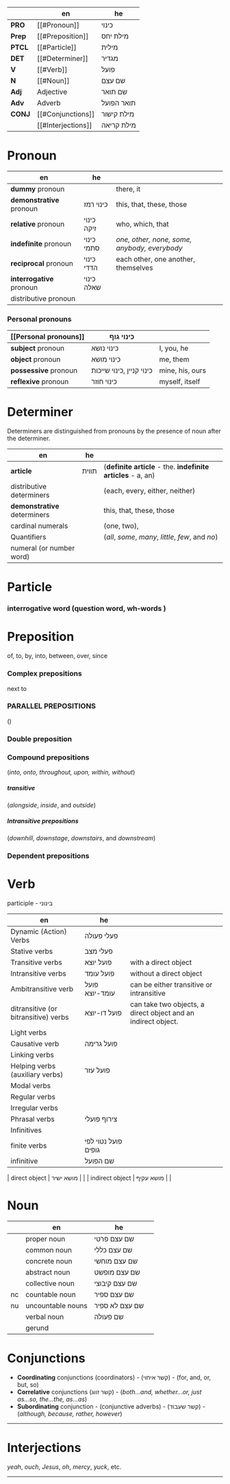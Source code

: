 |          | en                 | he         |
| -------- | ------------------ | ---------- |
| **PRO**  | [[#Pronoun]]       | כינוי      |
| **Prep** | [[#Preposition]]   | מילת יחס   |
| **PTCL** | [[#Particle]]      | מילית      |
| **DET**  | [[#Determiner]]    | מגדיר      |
| **V**    | [[#Verb]]          | פועל       |
| **N**    | [[#Noun]]          | שם עצם     |
| **Adj**  | Adjective          | שם תואר    |
| **Adv**  | Adverb             | תואר הפועל |
| **CONJ** | [[#Conjunctions]]  | מילת קישור |
|          | [[#Interjections]] | מילת קריאה |




# Pronoun 

| en                        | he                        |                                                 |
| ------------------------- | ------------------------- | ----------------------------------------------- |
| **dummy** pronoun         |                           | there, it                                       |
| **demonstrative** pronoun | כינוי רמז                 | this, that, these, those                        |
| **relative** pronoun      | כינוי זיקה                | who, which, that                                |
| **indefinite** pronoun    | כינוי סתמי                | _one, other, none, some, anybody, everybody_    |
| **reciprocal** pronoun    | כינוי הדדי                | each other, one another, themselves             |
| **interrogative** pronoun | כינוי שאלה                |                                                 |
| distributive pronoun      |                           |                                                 |

### Personal pronouns

| **[[Personal pronouns]]** | כינוי גוף                 |  |
| -- | -- | -- |
| **subject** pronoun       | כינוי נושא                | I, you, he                                      |
| **object** pronoun        | כינוי מושא                | me, them                                        |
| **possessive** pronoun    | כינוי קניין ,כינוי שייכות | mine, his, ours                                 |
| **reflexive** pronoun     | כינוי חוזר                | myself, itself                                  |

# Determiner

Determiners are distinguished from pronouns by the presence of noun after the determiner.


| en                       | he  |     |
| ------------------------ | --- | --- |
| **article**              |  תווית   |   (**definite article** - the. **indefinite articles** - a, an)   |
| distributive determiners |     |  (each, every, either, neither)    |
| **demonstrative** determiners |                  | this, that, these, those            |
| cardinal numerals        |     |  (one, two),   |
| Quantifiers              |     |  (_all_, _some_, _many_, _little_, _few_, and _no_)   |
|   numeral (or number word)                        |     |     |


# Particle

### interrogative word (question word, wh-words )




# Preposition
of, to, by, into, between, over, since

### Complex prepositions
next to

### PARALLEL PREPOSITIONS
()

### Double preposition



### Compound prepositions
(*into, onto, throughout, upon, within, without*)

##### transitive
(_alongside_, _inside_, and _outside_)

##### Intransitive prepositions
(_downhill_, _downstage_, _downstairs_, and _downstream_)


### Dependent prepositions

# Verb

participle - בינוני

| en                                   | he                  |     |
| ------------------------------------ | ------------------- | --- |
| Dynamic (Action) Verbs               | פעלי פעולה          |     |
| Stative verbs                        | פעלי מצב            |     |
| Transitive verbs                     | פועל יוצא           | with a direct object    |
| Intransitive verbs                   | פועל עומד           | without a direct object    |
| Ambitransitive verb                  | פועל עומד-יוצא      | can be either transitive or intransitive    |
| ditransitive (or bitransitive) verbs | פועל דו-יוצא        | can take two objects, a direct object and an indirect object.    |
| Light verbs                          |                     |     |
| Causative verb                       | פועל גרימה          |     |
| Linking verbs                        |                     |     |
| Helping verbs (auxiliary verbs)      | פועל עזר            |     |
| Modal verbs                          |                     |     |
| Regular verbs                        |                     |     |
| Irregular verbs                      |                     |     |
| Phrasal verbs                        | צירוף פועלי         |     |
| Infinitives                          |                     |     |
| finite verbs                         | פועל נטוי לפי גופים |     |
| infinitive                           | שם הפועל            |     |



| direct object | מושא ישיר |  |
| indirect object | מושא עקיף |  |



# Noun

|     | en                | he             |     |
| --- | ----------------- | -------------- | --- |
|     | proper noun       | שם עצם פרטי    |     |
|     | common noun       | שם עצם כללי    |     |
|     | concrete noun     | שם עצם מוחשי   |     |
|     | abstract noun     | שם עצם מופשט   |     |
|     | collective noun   | שם עצם קיבוצי  |     |
| nc  | countable noun    | שם עצם ספיר    |     |
| nu  | uncountable nouns | שם עצם לא ספיר |     |
|     | verbal noun       | שם פעולה       |     |
|     | gerund                  |                |     |


# Conjunctions
- **Coordinating** conjunctions (coordinators) - (קשר איחוי) - (for, and, or, but, so)
- **Correlative** conjunctions (קשר זווג) - (*both...and, whether...or, just as...so, the...the, as...as*)
- **Subordinating** conjunction - (conjunctive adverbs) - (קשר שעבוד) - (*although, because, rather, however*)


___

# Interjections
_yeah_, _ouch_, _Jesus_, _oh_, _mercy_, _yuck_, etc.





___
